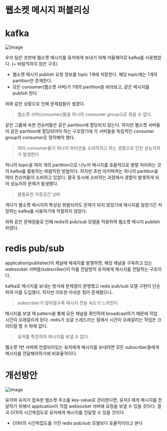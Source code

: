 # 웹소켓 메시지 퍼블리싱

# kafka

![Image](https://github.com/user-attachments/assets/0712a8f9-21f2-44d7-b332-072723c25fc6)

우리 팀은 초반에 웹소켓 메시지를 유저에게 보내기 위해 미들웨어로 kafka를 사용했었다. (+ 바람직하지 않은 구조)
- 웹소켓 메시지 publish 요청 정보를 topic 1개에 저장한다. 해당 topic에는 1개의 partition만 존재한다.
- 모든 consumer(웹소켓 서버)가 1개의 partition을 바라보고, 같은 메시지를 publish 한다

위와 같은 상황으로 인해 문제점들이 생겼다.

> 웹소켓 서버(consumer)들을 하나의 consumer group으로 묶을 수 없다.

같은 그룹에 속한 컨슈머들은 같은 partition에 할당되지 않는다.
하지만 웹소켓 서버들이 같은 partition에 할당되어야 하는 구조였기에 각 서버들을 독립적인 consumer group의 consumer로 정의해야 했다.

> 여러 consumer들이 하나의 파티션을 소비하려고 하는 경합으로 인한 성능저하가 발생한다

하나의 topic을 여러 개의 partition으로 나누어 메시지를 효율적으로 병렬 처리하는 것이 kafka를 활용하는 바람직한 방법이다. 
하지만 초반 아키텍쳐는 하나의 partition을 여러 컨슈머들이 소비하고 있었다. 
결국 동시에 소비하는 과정에서 경합이 발생하게 되어 성능저하 문제가 발생했다.

> 불필요한 저장공간 낭비 

게다가 웹소켓 메시지의 특성상 휘발되어도 문제가 되지 않았기에 메시지를 일정기간 저장하는 kafka를 사용하기에 적절하지 않았다.

위와 같은 문제점들로 인해 redis의 pub/sub 모델을 적용하여 웹소켓 메시지 publish 하였다.

# redis pub/sub

application(publisher)이 채널에 메세지를 발행하면,
해당 채널을 구독하고 있는 websocket 서버들(subscriber)이 이를 전달받아 유저에게 메시지를 전달하는 구조이다. 

kafka로 메시지를 보내는 방식에 문제점이 분명했고 redis pub/sub 모델 구현이 단순하여 이를 도입했다.
하지만 이또한 아쉬운 점이 존재했으니..

> subscriber가 많아질수록 메시지 전달 속도가 느려진다

메시지를 보낼 때 pattern을 통해 모든 채널을 확인하여 broadcast하기 때문에 작업 시간이 오래걸리게 된다. 
redis가 싱글 스레드라는 점에서 시간이 오래걸리는 작업은 크리티컬 할 수 밖에 없다.

> 유저를 특정하여 메시지를 보낼 수 없다.

웹소켓 1번 서버에 연결되어있는 유저에게 메시지를 보내려면 모든 subscriber들에게 메시지를 전달해야하기에 비효율적이다. 


# 개선방안

![Image](https://github.com/user-attachments/assets/52ed0f49-668c-447c-b465-969492bb0c1b)

유저와 유저가 접속한 웹소켓 주소를 key-value로 관리한다면, 유저3 에게 메시지를 전달하기 위해서 application이 직접 websocket 서버에 요청을 보낼 수 있을 것이다.
결국 O(1)의 시간복잡도로 유저에게 메시지를 전달할 수 있을 것이다. 
- O(N)의 시간복잡도를 가진 redis pub/sub 모델보다 효율적이라고 본다


